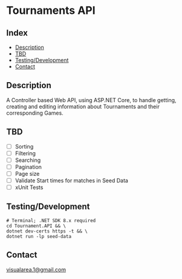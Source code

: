 # Tournaments API

## Index
- [Description](#description)
- [TBD](#tbd)
- [Testing/Development](#testingdevelopment)
- [Contact](#contact)

## Description
A Controller based Web API, using ASP.NET Core, to handle getting, creating and 
editing information about Tournaments and their corresponding Games.

## TBD
- [ ] Sorting
- [ ] Filtering
- [ ] Searching
- [ ] Pagination
- [ ] Page size
- [ ] Validate Start times for matches in Seed Data
- [ ] xUnit Tests

## Testing/Development
```
# Terminal; .NET SDK 8.x required
cd Tournament.API && \
dotnet dev-certs https -t && \
dotnet run -lp seed-data
```

## Contact
[visualarea.1@gmail.com](mailto:visualarea.1@gmail.com)
